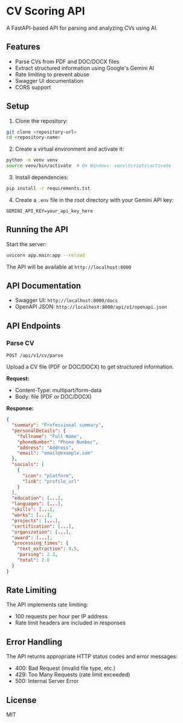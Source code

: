 # CV Scoring API

A FastAPI-based API for parsing and analyzing CVs using AI.

## Features

- Parse CVs from PDF and DOC/DOCX files
- Extract structured information using Google's Gemini AI
- Rate limiting to prevent abuse
- Swagger UI documentation
- CORS support

## Setup

1. Clone the repository:
```bash
git clone <repository-url>
cd <repository-name>
```

2. Create a virtual environment and activate it:
```bash
python -m venv venv
source venv/bin/activate  # On Windows: venv\Scripts\activate
```

3. Install dependencies:
```bash
pip install -r requirements.txt
```

4. Create a `.env` file in the root directory with your Gemini API key:
```
GEMINI_API_KEY=your_api_key_here
```

## Running the API

Start the server:
```bash
uvicorn app.main:app --reload
```

The API will be available at `http://localhost:8000`

## API Documentation

- Swagger UI: `http://localhost:8000/docs`
- OpenAPI JSON: `http://localhost:8000/api/v1/openapi.json`

## API Endpoints

### Parse CV
```
POST /api/v1/cv/parse
```

Upload a CV file (PDF or DOC/DOCX) to get structured information.

**Request:**
- Content-Type: multipart/form-data
- Body: file (PDF or DOC/DOCX)

**Response:**
```json
{
  "summary": "Professional summary",
  "personalDetails": {
    "fullname": "Full Name",
    "phoneNumber": "Phone Number",
    "address": "Address",
    "email": "email@example.com"
  },
  "socials": [
    {
      "icon": "platform",
      "link": "profile_url"
    }
  ],
  "education": [...],
  "languages": [...],
  "skills": [...],
  "works": [...],
  "projects": [...],
  "certification": [...],
  "organization": [...],
  "award": [...],
  "processing_times": {
    "text_extraction": 0.5,
    "parsing": 2.3,
    "total": 2.8
  }
}
```

## Rate Limiting

The API implements rate limiting:
- 100 requests per hour per IP address
- Rate limit headers are included in responses

## Error Handling

The API returns appropriate HTTP status codes and error messages:
- 400: Bad Request (invalid file type, etc.)
- 429: Too Many Requests (rate limit exceeded)
- 500: Internal Server Error

## License

MIT 